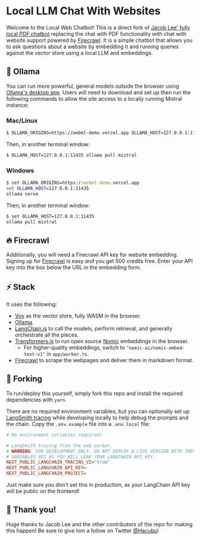 # Local LLM Chat With Websites

Welcome to the Local Web Chatbot! This is a direct fork of [Jacob Lee' fully local PDF chatbot](https://github.com/jacoblee93/fully-local-pdf-chatbot) replacing the chat with PDF functionality with chat with website support powered by [Firecrawl](https://www.firecrawl.dev/). It is a simple chatbot that allows you to ask questions about a website by embedding it and running queries against the vector store using a local LLM and embeddings.

## 🦙 Ollama

You can run more powerful, general models outside the browser using [Ollama's desktop app](https://ollama.ai). Users will need to download and set up then run the following commands to allow the site access to a locally running Mistral instance:

### Mac/Linux

```bash
$ OLLAMA_ORIGINS=https://webml-demo.vercel.app OLLAMA_HOST=127.0.0.1:11435 ollama serve
```

Then, in another terminal window:

```bash
$ OLLAMA_HOST=127.0.0.1:11435 ollama pull mistral
```

### Windows

```cmd
$ set OLLAMA_ORIGINS=https://webml-demo.vercel.app
set OLLAMA_HOST=127.0.0.1:11435
ollama serve
```

Then, in another terminal window:

```cmd
$ set OLLAMA_HOST=127.0.0.1:11435
ollama pull mistral
```

## 🔥 Firecrawl

Additionally, you will need a Firecrawl API key for website embedding. Signing up for [Firecrawl](https://www.firecrawl.dev/) is easy and you get 500 credits free. Enter your API key into the box below the URL in the embedding form.

## ⚡ Stack

It uses the following:

- [Voy](https://github.com/tantaraio/voy) as the vector store, fully WASM in the browser.
- [Ollama](https://ollama.ai/).
- [LangChain.js](https://js.langchain.com) to call the models, perform retrieval, and generally orchestrate all the pieces.
- [Transformers.js](https://huggingface.co/docs/transformers.js/index) to run open source [Nomic](https://www.nomic.ai/) embeddings in the browser.
  - For higher-quality embeddings, switch to `"nomic-ai/nomic-embed-text-v1"` in `app/worker.ts`.
- [Firecrawl](https://www.firecrawl.dev/) to scrape the webpages and deliver them in markdown format.

## 🔱 Forking

To run/deploy this yourself, simply fork this repo and install the required dependencies with `yarn`.

There are no required environment variables, but you can optionally set up [LangSmith tracing](https://smith.langchain.com/) while developing locally to help debug the prompts and the chain. Copy the `.env.example` file into a `.env.local` file:

```ini
# No environment variables required!

# LangSmith tracing from the web worker.
# WARNING: FOR DEVELOPMENT ONLY. DO NOT DEPLOY A LIVE VERSION WITH THESE
# VARIABLES SET AS YOU WILL LEAK YOUR LANGCHAIN API KEY.
NEXT_PUBLIC_LANGCHAIN_TRACING_V2="true"
NEXT_PUBLIC_LANGCHAIN_API_KEY=
NEXT_PUBLIC_LANGCHAIN_PROJECT=
```

Just make sure you don't set this in production, as your LangChain API key will be public on the frontend!

## 🙏 Thank you!

Huge thanks to Jacob Lee and the other contributors of the repo for making this happen! Be sure to give him a follow on Twitter [@Hacubu](https://x.com/hacubu)!

